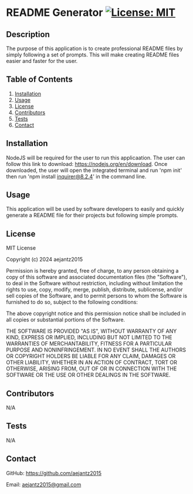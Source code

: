 # README Generator [![License: MIT](https://img.shields.io/badge/License-MIT-yellow.svg)](https://opensource.org/licenses/MIT)

  ## Description
  The purpose of this application is to create professional README files by simply following a set of prompts. This will make creating README files easier and faster for the user.

  ## Table of Contents
  1. [Installation](#installation)
  2. [Usage](#usage)
  3. [License](#license)
  4. [Contributors](#contributors)
  5. [Tests](#tests)
  6. [Contact](#contact)

  ## Installation
  NodeJS will be required for the user to run this applicaation. The user can follow this link to download: https://nodejs.org/en/download. Once downloaded, the user will open the integrated terminal and run 'npm init' then run 'npm install inquirer@8.2.4' in the command line.

  ## Usage
  This application will be used by software developers to easily and quickly generate a README file for their projects but following simple prompts.

  ## License
  MIT License

Copyright (c) 2024 aejantz2015

Permission is hereby granted, free of charge, to any person obtaining a copy
of this software and associated documentation files (the "Software"), to deal
in the Software without restriction, including without limitation the rights
to use, copy, modify, merge, publish, distribute, sublicense, and/or sell
copies of the Software, and to permit persons to whom the Software is
furnished to do so, subject to the following conditions:

The above copyright notice and this permission notice shall be included in all
copies or substantial portions of the Software.

THE SOFTWARE IS PROVIDED "AS IS", WITHOUT WARRANTY OF ANY KIND, EXPRESS OR
IMPLIED, INCLUDING BUT NOT LIMITED TO THE WARRANTIES OF MERCHANTABILITY,
FITNESS FOR A PARTICULAR PURPOSE AND NONINFRINGEMENT. IN NO EVENT SHALL THE
AUTHORS OR COPYRIGHT HOLDERS BE LIABLE FOR ANY CLAIM, DAMAGES OR OTHER
LIABILITY, WHETHER IN AN ACTION OF CONTRACT, TORT OR OTHERWISE, ARISING FROM,
OUT OF OR IN CONNECTION WITH THE SOFTWARE OR THE USE OR OTHER DEALINGS IN THE
SOFTWARE.

  ## Contributors
  N/A

  ## Tests
  N/A

  ## Contact
  GitHub: https://github.com/aejantz2015

  Email: aejantz2015@gmail.com
